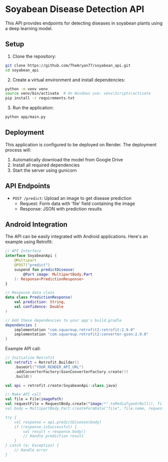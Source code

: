 # Soyabean Disease Detection API

This API provides endpoints for detecting diseases in soyabean plants using a deep learning model.

## Setup

1. Clone the repository:
```bash
git clone https://github.com/TheAryan77/soyabean_api.git
cd soyabean_api
```

2. Create a virtual environment and install dependencies:
```bash
python -m venv venv
source venv/bin/activate  # On Windows use: venv\Scripts\activate
pip install -r requirements.txt
```

3. Run the application:
```bash
python app/main.py
```

## Deployment

This application is configured to be deployed on Render. The deployment process will:
1. Automatically download the model from Google Drive
2. Install all required dependencies
3. Start the server using gunicorn

## API Endpoints

- `POST /predict`: Upload an image to get disease prediction
  - Request: Form data with 'file' field containing the image
  - Response: JSON with prediction results

## Android Integration

The API can be easily integrated with Android applications. Here's an example using Retrofit:

```kotlin
// API Interface
interface SoyabeanApi {
    @Multipart
    @POST("predict")
    suspend fun predictDisease(
        @Part image: MultipartBody.Part
    ): Response<PredictionResponse>
}

// Response data class
data class PredictionResponse(
    val prediction: String,
    val confidence: Double
)

// Add these dependencies to your app's build.gradle
dependencies {
    implementation "com.squareup.retrofit2:retrofit:2.9.0"
    implementation "com.squareup.retrofit2:converter-gson:2.9.0"
}
```

Example API call:
```kotlin
// Initialize Retrofit
val retrofit = Retrofit.Builder()
    .baseUrl("YOUR_RENDER_API_URL")
    .addConverterFactory(GsonConverterFactory.create())
    .build()

val api = retrofit.create(SoyabeanApi::class.java)

// Make API call
val file = File(imagePath)
val requestFile = RequestBody.create("image/*".toMediaTypeOrNull(), file)
val body = MultipartBody.Part.createFormData("file", file.name, requestFile)

try {
    val response = api.predictDisease(body)
    if (response.isSuccessful) {
        val result = response.body()
        // Handle prediction result
    }
} catch (e: Exception) {
    // Handle error
}
